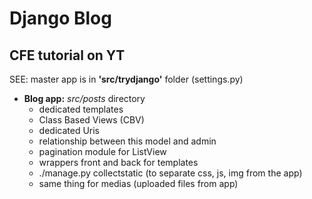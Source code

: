 # Django Blog 
## CFE tutorial on YT

SEE: master app is in **'src/trydjango'** folder (settings.py)

- **Blog app:** *src/posts* directory
    - dedicated templates
    - Class Based Views (CBV)
    - dedicated Uris
    - relationship between this model and admin
    - pagination module for ListView
    - wrappers front and back for templates
    - ./manage.py collectstatic (to separate css, js, img from the app)
    - same thing for medias (uploaded files from app)
